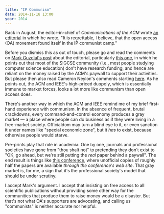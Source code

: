 ```yaml
---
title: "IP Communism"
date: 2014-11-18 13:00
year: 2014
---
```

<p>
  Back in August,
  the editor-in-chief of <em>Communications of the ACM</em>
  wrote <a href="http://cacm.acm.org/magazines/2014/8/177025-openism-ipism-fundamentalism-and-pragmatism/fulltext">an editorial</a>
  in which he wrote,
  "It is regrettable, I believe, that the open access (OA) movement found itself in the IP communist camp."
</p>
<p>
  Before you dismiss this as out of touch,
  please go and read the comments on
  <a href="https://computinged.wordpress.com/2014/11/09/open-access-as-ip-communism/">Mark Guzdial's post</a>
  about the editorial,
  particularly <a href="https://computinged.wordpress.com/2014/11/09/open-access-as-ip-communism/#comment-44300">this one</a>,
  in which he points out that most of the SIGCSE community
  (i.e., most people studying computer science education)
  don't have research funding,
  and hence are reliant on the money raised by the ACM's paywall to support their activities.
  But please then also read Cameron Neylon's comments
  starting <a href="https://computinged.wordpress.com/2014/11/09/open-access-as-ip-communism/#comment-44305">here</a>.
  As he points out,
  the ACM and IEEE's high-priced duopoly,
  which is essentially immune to market forces,
  looks a lot more like communism than open access does.
</p>
<p>
  There's another way in which the ACM and IEEE remind me of my brief first-hand experience with communism.
  In the absence of frequent, brutal crackdowns,
  every command-and-control economy produces a gray market &mdash;
  a place where people can do business as if they were living in a free-market society.
  Officialdom may turn a blind eye to it,
  or even sanction it under names like "special economic zone",
  but it <em>has</em> to exist,
  because otherwise people would starve.
</p>
<p>
  Pre-prints play that role in academia.
  One by one,
  journals and professional societies have gone from "thou shalt not"
  to pretending they don't exist
  to "OK, go ahead, but we're still putting the <em>real</em> paper behind a paywall".
  The end result is things like <a href="http://fse22.gatech.edu/program">this conference</a>,
  where unofficial copies of roughly half the papers are available
  <em>through the conference's web site</em>.
  That gray market is,
  for me,
  a sign that it's the professional society's model that should be under scrutiny.
</p>
<p>
  I accept Mark's argument.
  I accept that insisting on free access to all scientific publications
  without providing some other way for the communities that produce them to raise money
  would be a disaster.
  But that's not what OA's supporters are advocating,
  and calling us "communists" is neither accurate nor helpful.
</p>
